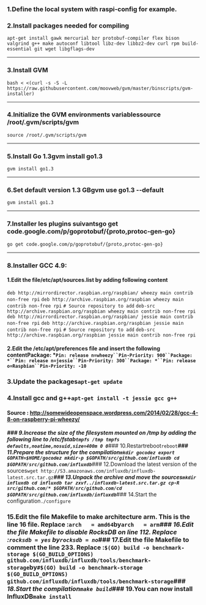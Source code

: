 ### 1.Define the local system with raspi-config for example.
### 2.Install packages needed for compiling
`apt-get install gawk mercurial bzr protobuf-compiler flex bison valgrind g++ make autoconf libtool libz-dev libbz2-dev curl rpm build-essential git wget libgflags-dev`
***
### 3.Install GVM
`bash < <(curl -s -S -L https://raw.githubusercontent.com/moovweb/gvm/master/binscripts/gvm-installer)`
***
### 4.Initialize the GVM environments variablessource /root/.gvm/scripts/gvm
`source /root/.gvm/scripts/gvm`
***
### 5.Install Go 1.3gvm install go1.3
`gvm install go1.3`
***
### 6.Set default version 1.3 GBgvm use go1.3 --default
`gvm install go1.3`
***
### 7.Installer les plugins suivantsgo get code.google.com/p/goprotobuf/{proto,protoc-gen-go}
`go get code.google.com/p/goprotobuf/{proto,protoc-gen-go}`
***
### 8.Installer GCC 4.9:
#### 1.Edit the file/etc/apt/sources.list by adding following content
`deb http://mirrordirector.raspbian.org/raspbian/ wheezy main contrib non-free rpi`
`deb http://archive.raspbian.org/raspbian wheezy main contrib non-free rpi`
`# Source repository to add`
`deb-src http://archive.raspbian.org/raspbian wheezy main contrib non-free rpi`
`deb http://mirrordirector.raspbian.org/raspbian/ jessie main contrib non-free rpi`
`deb http://archive.raspbian.org/raspbian jessie main contrib non-free rpi`
`# Source repository to add`
`deb-src http://archive.raspbian.org/raspbian jessie main contrib non-free rpi`
#### 2.Edit the /etc/apt/preferences file and insert the following contentPackage: *`Pin: release n=wheezy``Pin-Priority: 900``Package: *``Pin: release n=jessie``Pin-Priority: 300``Package: *``Pin: release o=Raspbian``Pin-Priority: -10`
### 3.Update the packages`apt-get update`
### 4.Install gcc and g++`apt-get install -t jessie gcc g++`
#### Source : http://somewideopenspace.wordpress.com/2014/02/28/gcc-4-8-on-raspberry-pi-wheezy/
***### 9.Increase the size of the filesystem mounted on /tmp by adding the following line to /etc/fstab`tmpfs /tmp tmpfs defaults,noatime,nosuid,size=400m 0 0`***### 10.Restartreboot`reboot`***### 11.Prepare the structure for the compilation`mkdir gocodez export GOPATH=$HOME/gocodez mkdir-p $GOPATH/src/github.com/influxdb cd $GOPATH/src/github.com/influxdb`***### 12.Download the latest version of the sources`wget http://S3.amazonaws.com/influxdb/influxdb-latest.src.tar.gz`***### 13.Unpack the archive and move the sources`mkdir influxdb cd influxdb tar zxvf../influxdb-latest.src.tar.gz cp-R src/github.com/* $GOPATH/src/github.com/cd $GOPATH/src/github.com/influxdb/influxdb`***### 14.Start the configuration`./configure`
### 15.Edit the file Makefile to make architecture arm. This is the line 16 file. Replace :`arch   = amd64`by`arch   = arm`***### 16.Edit the file Makefile to disable RocksDB on line 112. Replace :`rocksdb = yes` by`rocksdb = no`***### 17.Edit the file Makefile to comment the line 233. Replace :`$(GO) build -o benchmark-storage $(GO_BUILD_OPTIONS) github.com/influxdb/influxdb/tools/benchmark-storage`by`#$(GO) build -o benchmark-storage $(GO_BUILD_OPTIONS) github.com/influxdb/influxdb/tools/benchmark-storage`***### 18.Start the compilation`make build`***### 19.You can now install InfluxDB`make install`
